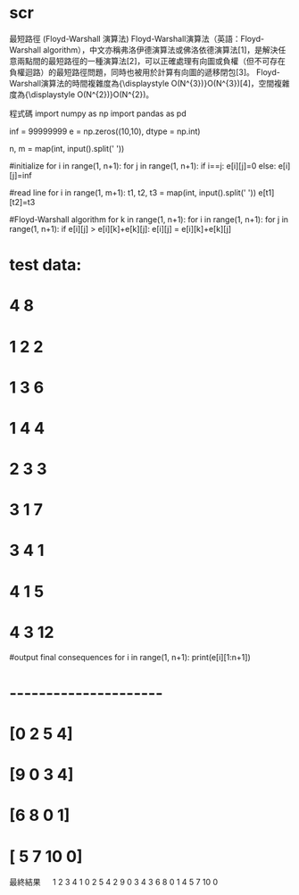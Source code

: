 # scr
最短路徑 (Floyd-Warshall 演算法)
Floyd-Warshall演算法（英語：Floyd-Warshall algorithm），中文亦稱弗洛伊德演算法或佛洛依德演算法[1]，是解決任意兩點間的最短路徑的一種演算法[2]，可以正確處理有向圖或負權（但不可存在負權迴路）的最短路徑問題，同時也被用於計算有向圖的遞移閉包[3]。
Floyd-Warshall演算法的時間複雜度為{\displaystyle O(N^{3})}O(N^{3})[4]，空間複雜度為{\displaystyle O(N^{2})}O(N^{2})。

程式碼
import numpy as np
import pandas as pd

inf = 99999999
e = np.zeros((10,10), dtype = np.int)

n, m = map(int, input().split(' '))

#initialize
for i in range(1, n+1):
	for j in range(1, n+1):
		if i==j:
			e[i][j]=0
		else:
			e[i][j]=inf

#read line
for i in range(1, m+1):
	t1, t2, t3 = map(int, input().split(' '))
	e[t1][t2]=t3

#Floyd-Warshall algorithm
for k in range(1, n+1):
	for i in range(1, n+1):
		for j in range(1, n+1):
			if e[i][j] > e[i][k]+e[k][j]:
				e[i][j] = e[i][k]+e[k][j]

# test data:
# 4 8
# 1 2 2
# 1 3 6
# 1 4 4
# 2 3 3
# 3 1 7
# 3 4 1
# 4 1 5
# 4 3 12

#output final consequences
for i in range(1, n+1):
    print(e[i][1:n+1])

# ---------------------
# [0 2 5 4]
# [9 0 3 4]
# [6 8 0 1]
# [ 5  7 10  0]
最終結果
　	1	2	3 	4
1	0	2	5 	4
2	9	0	3  	4
3	6	8	0	  1
4	5	7	10	0
